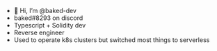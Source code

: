 - 👋 Hi, I’m @baked-dev
- baked#8293 on discord
- Typescript + Solidity dev
- Reverse engineer
- Used to operate k8s clusters but switched most things to serverless
